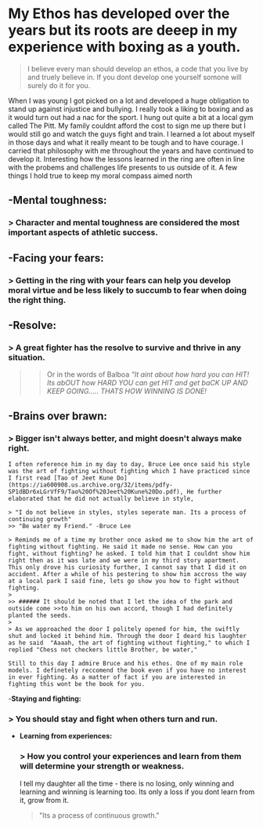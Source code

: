 
# **My Ethos has developed over the years but its roots are deeep in my experience with boxing as a youth.**

> I believe every man should develop an ethos, a code that you live by and truely believe in. If you dont develop one yourself somone will surely do it for you.  

When I was young I got picked on a lot and developed a huge obligation to stand up against injustice and bullying. I really took a liking to boxing and as it would turn out had a nac for the sport. I hung out quite a bit at a local gym called The Pitt. My family couldnt afford the cost to sign me up there but I would still go and watch the guys fight and train. I learned a lot about myself in those days and what it really meant to be tough and to have courage. I carried that philosophy with me throughout the years and have continued to develop it. Interesting how the lessons learned in the ring are often in line with the probems and challenges life presents to us outside of it. A few things I hold true to keep my moral compass aimed north 

## -**Mental toughness:**

###    > Character and mental toughness are considered the most important aspects of athletic success. 

## -**Facing your fears:** 
    
###    > Getting in the ring with your fears can help you develop moral virtue and be less likely to succumb to fear when doing the right thing.
    
## -**Resolve:**

###     > A great fighter has the resolve to survive and thrive in any situation. 
   >
   >> Or in the words of Balboa *"It aint about how hard you can HIT! Its abOUT how HARD YOU can get HIT and get baCK UP AND KEEP GOING..... THATS HOW WINNING IS DONE!*

 ## -**Brains over brawn:**
    
###     > Bigger isn't always better, and might doesn't always make right. 
    I often reference him in my day to day, Bruce Lee once said his style was the art of fighting without fighting which I have practiced since I first read [Tao of Jeet Kune Do](https://ia600908.us.archive.org/32/items/pdfy-SP1dBDr6xLGrVfF9/Tao%20Of%20Jeet%20Kune%20Do.pdf), He further elaborated that he did not actually believe in style, 
    
    > "I do not believe in styles, styles seperate man. Its a process of continuing growth" 
    >> "Be water my Friend." -Bruce Lee
    
    > Reminds me of a time my brother once asked me to show him the art of fighting without fighting. He said it made no sense. How can you fight, without fighting? he asked. I told him that I couldnt show him right then as it was late and we were in my third story apartment. This only drove his curiosity further, I cannot say that I did it on accident. After a while of his pestering to show him accross the way at a local park I said fine, lets go show you how to fight without fighting. 
    >
    >> ###### It should be noted that I let the idea of the park and outside come >>to him on his own accord, though I had definitely planted the seeds. 
    >
    > As we approached the door I politely opened for him, the swiftly shut and locked it behind him. Through the door I deard his laughter as he said  "Aaaah, the art of fighting without fighting," to which I replied "Chess not checkers little Brother, be water,"  
    
    Still to this day I admire Bruce and his ethos. One of my main role models. I definetely reccomend the book even if you have no interest in ever fighting. As a matter of fact if you are interested in fighting this wont be the book for you.
 
 -**Staying  and fighting:**
    
  ###   > You should stay and fight when others turn and run.

- **Learning from experiences:**
     
  ###    > How you control your experiences and learn from them will determine your strength or weakness. 

    I tell my daughter all the time - there is no losing, only winning and learning and winning is learning too. Its only a loss if you dont learn from it, grow from it.
    
    >  "Its a process of continuous growth."
